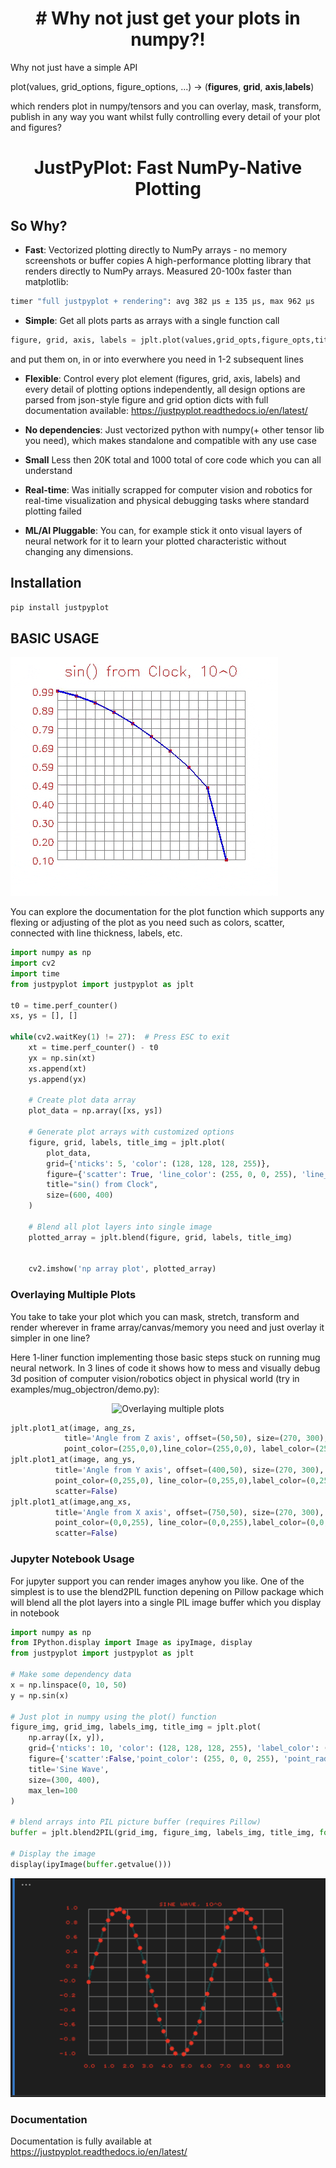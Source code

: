 <h1 align="center"># Why not just get your plots in numpy?! </h1>
Why not just have a simple API

plot(values, grid_options, figure_options, ...) ->
(__figures__, __grid__, __axis__,__labels__)

 which renders plot in numpy/tensors and you can overlay, mask, transform, publish in any way you want whilst fully controlling every detail of your plot and figures?

<h1 align="center">JustPyPlot: Fast NumPy-Native Plotting</h1>


## So Why?
- **Fast**: Vectorized plotting directly to NumPy arrays - no memory screenshots or buffer copies
A high-performance plotting library that renders directly to NumPy arrays. Measured 20-100x faster than matplotlib:
```bash
timer "full justpyplot + rendering": avg 382 µs ± 135 µs, max 962 µs
```
- **Simple**: Get all plots parts as arrays with a single function call 
```python
figure, grid, axis, labels = jplt.plot(values,grid_opts,figure_opts,title,(600, 400))
```
and put them on, in or into everwhere you need in 1-2 subsequent lines

- **Flexible**: Control every plot element (figures, grid, axis, labels) and every detail of plotting options independently, all design options are parsed from json-style figure and grid option dicts with full documentation available: https://justpyplot.readthedocs.io/en/latest/

- **No dependencies**: Just vectorized python with numpy(+ other tensor lib you need), which makes standalone and compatible with any use case

- **Small** Less then 20K total and 1000 total of core code which you can all understand


- **Real-time**: Was initially scrapped for computer vision and robotics for real-time visualization and physical debugging tasks where standard plotting failed

- **ML/AI Pluggable**: You can, for example stick it onto visual layers of neural network for it to learn your plotted characteristic without changing any dimensions. 

## Installation

```bash
pip install justpyplot
```

## BASIC USAGE

![Basic Usage](resources/sinus.gif)

You can explore the documentation for the plot function which supports any flexing or adjusting of the plot as you need such as colors, scatter, connected with line thickness, labels, etc.

```python
import numpy as np 
import cv2
import time
from justpyplot import justpyplot as jplt

t0 = time.perf_counter()
xs, ys = [], []

while(cv2.waitKey(1) != 27):  # Press ESC to exit
    xt = time.perf_counter() - t0
    yx = np.sin(xt)
    xs.append(xt)
    ys.append(yx)
    
    # Create plot data array
    plot_data = np.array([xs, ys])
    
    # Generate plot arrays with customized options
    figure, grid, labels, title_img = jplt.plot(
        plot_data,
        grid={'nticks': 5, 'color': (128, 128, 128, 255)},
        figure={'scatter': True, 'line_color': (255, 0, 0, 255), 'line_width': 2},
        title="sin() from Clock",
        size=(600, 400)
    )
    
    # Blend all plot layers into single image
    plotted_array = jplt.blend(figure, grid, labels, title_img)
  
    
    cv2.imshow('np array plot', plotted_array)
```


### Overlaying Multiple Plots

 You take to take your plot which you can mask, stretch, transform and render wherever in frame array/canvas/memory you need and just overlay it simpler in one line?

Here 1-liner function implementing those basic steps stuck on running mug neural network.
In 3 lines of code it shows how to mess and visually debug 3d position of computer vision/robotics object in physical world (try in examples/mug_objectron/demo.py):

<p align="center">
  <img src="resources/demo.gif" alt="Overlaying multiple plots">
</p>

```python
jplt.plot1_at(image, ang_zs,
            title='Angle from Z axis', offset=(50,50), size=(270, 300),
            point_color=(255,0,0),line_color=(255,0,0), label_color=(255,0,0), grid_color=(126,126,126))
jplt.plot1_at(image, ang_ys,
          title='Angle from Y axis', offset=(400,50), size=(270, 300),
          point_color=(0,255,0), line_color=(0,255,0),label_color=(0,255,0), grid_color=(126,126,126),
          scatter=False)
jplt.plot1_at(image,ang_xs,
          title='Angle from X axis', offset=(750,50), size=(270, 300),
          point_color=(0,0,255), line_color=(0,0,255),label_color=(0,0,255), grid_color=(126,126,126),
          scatter=False)
```

### Jupyter Notebook Usage

For jupyter support you can render images anyhow you like. One of the simplest is to use the blend2PIL function depening on Pillow package which will blend all the plot layers into a single PIL image buffer which you display in notebook

```python
import numpy as np
from IPython.display import Image as ipyImage, display
from justpyplot import justpyplot as jplt

# Make some dependency data
x = np.linspace(0, 10, 50)
y = np.sin(x)

# Just plot in numpy using the plot() function
figure_img, grid_img, labels_img, title_img = jplt.plot(
    np.array([x, y]),
    grid={'nticks': 10, 'color': (128, 128, 128, 255), 'label_color': (255, 0, 0, 255),'precision': 1, 'label_font_size': 0.9},
    figure={'scatter':False,'point_color': (255, 0, 0, 255), 'point_radius':3, 'line_color':(0,64,64, 255), 'line_width': 2, 'marker_style':'circle'},
    title='Sine Wave',
    size=(300, 400),
    max_len=100
)

# blend arrays into PIL picture buffer (requires Pillow)
buffer = jplt.blend2PIL(grid_img, figure_img, labels_img, title_img, format='PNG')

# Display the image
display(ipyImage(buffer.getvalue()))
```

<p align="center">
  <img src="resources/jupyter_pil.png" alt="Jupyter Plot Output">
</p>

### Documentation

Documentation is fully available at https://justpyplot.readthedocs.io/en/latest/




